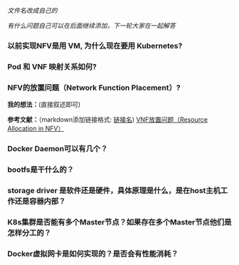 *文件名改成自己的*

*有什么问题自己可以在后面继续添加，下一轮大家在一起解答*

### 以前实现NFV是用 VM, 为什么现在要用 Kubernetes?

### Pod 和 VNF 映射关系如何?

### NFV的放置问题（Network Function Placement）?

**我的想法：**(直接叙述即可)



**参考文献：**（markdown添加链接格式: [链接名](url))
[VNF放置问题（Resource Allocation in NFV）](https://blog.csdn.net/u013480581/article/details/78461890)

### Docker Daemon可以有几个？

### bootfs是干什么的？

### storage driver 是软件还是硬件，具体原理是什么，是在host主机工作还是容器内部？

### K8s集群是否能有多个Master节点？如果存在多个Master节点他们是怎样分工的？

### Docker虚拟网卡是如何实现的？是否会有性能消耗？

